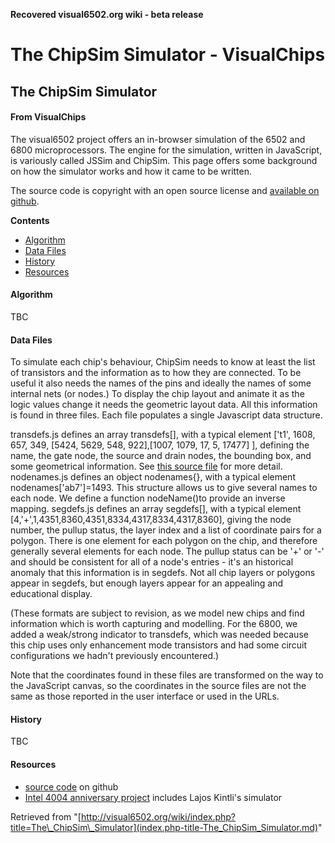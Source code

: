 **Recovered visual6502.org wiki - beta release**

# The ChipSim Simulator - VisualChips

## The ChipSim Simulator

#### From VisualChips

The visual6502 project offers an in-browser simulation of the 6502 and 6800 microprocessors. The engine for the simulation, written in JavaScript, is variously called JSSim and ChipSim. This page offers some background on how the simulator works and how it came to be written.

The source code is copyright with an open source license and [available on github](https://github.com/trebonian/visual6502).

**Contents**

- [Algorithm](#algorithm)
- [Data Files](#data-files)
- [History](#history)
- [Resources](#resources)

#### Algorithm

TBC

#### Data Files

To simulate each chip's behaviour, ChipSim needs to know at least the list of transistors and the information as to how they are connected. To be useful it also needs the names of the pins and ideally the names of some internal nets (or nodes.) To display the chip layout and animate it as the logic values change it needs the geometric layout data. All this information is found in three files. Each file populates a single Javascript data structure.

transdefs.js defines an array transdefs[], with a typical element ['t1', 1608, 657, 349, [5424, 5629, 548, 922],[1007, 1079, 17, 5, 17477] ], defining the name, the gate node, the source and drain nodes, the bounding box, and some geometrical information. See [this source file](https://github.com/trebonian/visual6502/blob/master/chip-6800/transdefs.js) for more detail. nodenames.js defines an object nodenames{}, with a typical element nodenames['ab7']=1493. This structure allows us to give several names to each node. We define a function nodeName()to provide an inverse mapping. segdefs.js defines an array segdefs[], with a typical element [4,'+',1,4351,8360,4351,8334,4317,8334,4317,8360], giving the node number, the pullup status, the layer index and a list of coordinate pairs for a polygon. There is one element for each polygon on the chip, and therefore generally several elements for each node. The pullup status can be '+' or '-' and should be consistent for all of a node's entries - it's an historical anomaly that this information is in segdefs. Not all chip layers or polygons appear in segdefs, but enough layers appear for an appealing and educational display.

(These formats are subject to revision, as we model new chips and find information which is worth capturing and modelling. For the 6800, we added a weak/strong indicator to transdefs, which was needed because this chip uses only enhancement mode transistors and had some circuit configurations we hadn't previously encountered.)

Note that the coordinates found in these files are transformed on the way to the JavaScript canvas, so the coordinates in the source files are not the same as those reported in the user interface or used in the URLs.

#### History

TBC

#### Resources

- [source code](https://github.com/trebonian/visual6502) on github
- [Intel 4004 anniversary project](http://www.4004.com/) includes Lajos Kintli's simulator

Retrieved from "[http://visual6502.org/wiki/index.php?title=The\_ChipSim\_Simulator](index.php-title-The_ChipSim_Simulator.md)"

